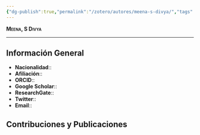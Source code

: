 ```yaml
---
{"dg-publish":true,"permalink":"/zotero/autores/meena-s-divya/","tags":["#autor","#researcher"]}
---
```



<span style="font-variant:small-caps; font-weight: bold;"> Meena, S Divya </span>

---


## Información General

- **Nacionalidad**:: 
- **Afiliación**:: 
- **ORCID**:: 
- **Google Scholar**:: 
- **ResearchGate**:: 
- **Twitter**:: 
- **Email**::
  
## Contribuciones y Publicaciones






